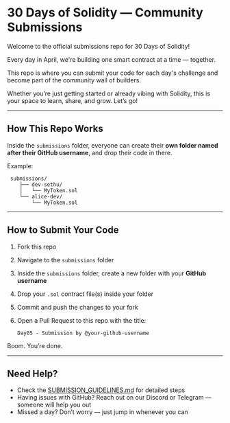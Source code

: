 
# 30 Days of Solidity — Community Submissions

Welcome to the official submissions repo for 30 Days of Solidity!

Every day in April, we're building one smart contract at a time — together.

This repo is where you can submit your code for each day's challenge and become part of the community wall of builders.

Whether you’re just getting started or already vibing with Solidity, this is your space to learn, share, and grow. Let’s go!

---

## How This Repo Works

Inside the `submissions` folder, everyone can create their **own folder named after their GitHub username**, and drop their code in there.

Example:

   
     submissions/
        ├── dev-sethu/
        │   └── MyToken.sol
        └── alice-dev/
            └── MyToken.sol

---

## How to Submit Your Code

1. Fork this repo
2. Navigate to the `submissions` folder
3. Inside the `submissions` folder, create a new folder with your **GitHub username**
4. Drop your `.sol` contract file(s) inside your folder
5. Commit and push the changes to your fork
6. Open a Pull Request to this repo with the title:
    
    `Day05 - Submission by @your-github-username`
    

Boom. You’re done.

---

## Need Help?

- Check the [SUBMISSION_GUIDELINES.md](./SUBMISSION_GUIDELINES.md) for detailed steps
- Having issues with GitHub? Reach out on our Discord or Telegram — someone will help you out
- Missed a day? Don’t worry — just jump in whenever you can
